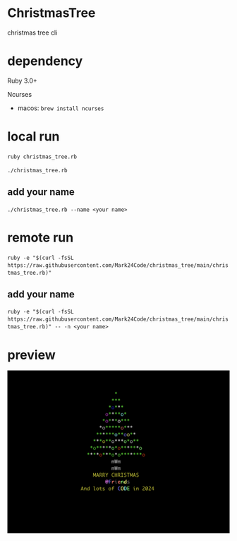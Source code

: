 # ChristmasTree

christmas tree cli

# dependency

Ruby 3.0+

Ncurses

- macos: `brew install ncurses`

# local run

`ruby christmas_tree.rb`

`./christmas_tree.rb`

## add your name

`./christmas_tree.rb --name <your name>`

# remote run

`ruby -e "$(curl -fsSL https://raw.githubusercontent.com/Mark24Code/christmas_tree/main/christmas_tree.rb)"`

## add your name

`ruby -e "$(curl -fsSL https://raw.githubusercontent.com/Mark24Code/christmas_tree/main/christmas_tree.rb)" -- -n <your name>`

# preview

![img](./demo.png)
